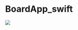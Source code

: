 # BoardApp_swift
<img src = "https://user-images.githubusercontent.com/87002218/158021583-774ba1f0-e3b2-47be-ad7f-16be98754b45.mov">
